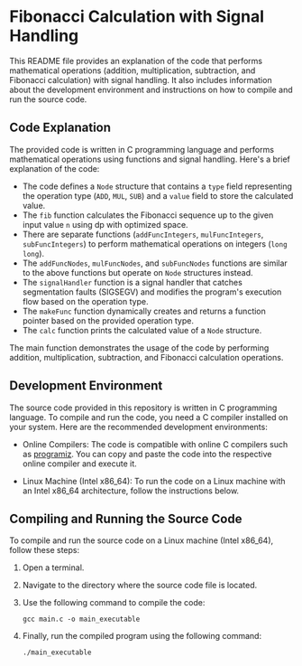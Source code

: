 # Fibonacci Calculation with Signal Handling

This README file provides an explanation of the code that performs mathematical operations (addition, multiplication, subtraction, and Fibonacci calculation) with signal handling. It also includes information about the development environment and instructions on how to compile and run the source code.

## Code Explanation

The provided code is written in C programming language and performs mathematical operations using functions and signal handling. Here's a brief explanation of the code:

- The code defines a `Node` structure that contains a `type` field representing the operation type (`ADD`, `MUL`, `SUB`) and a `value` field to store the calculated value.
- The `fib` function calculates the Fibonacci sequence up to the given input value `n` using dp with optimized space.
- There are separate functions (`addFuncIntegers`, `mulFuncIntegers`, `subFuncIntegers`) to perform mathematical operations on integers (`long long`).
- The `addFuncNodes`, `mulFuncNodes`, and `subFuncNodes` functions are similar to the above functions but operate on `Node` structures instead.
- The `signalHandler` function is a signal handler that catches segmentation faults (SIGSEGV) and modifies the program's execution flow based on the operation type.
- The `makeFunc` function dynamically creates and returns a function pointer based on the provided operation type.
- The `calc` function prints the calculated value of a `Node` structure.

The main function demonstrates the usage of the code by performing addition, multiplication, subtraction, and Fibonacci calculation operations.

## Development Environment

The source code provided in this repository is written in C programming language. To compile and run the code, you need a C compiler installed on your system. Here are the recommended development environments:

- Online Compilers: The code is compatible with online C compilers such as [programiz](https://www.programiz.com/c-programming/online-compiler). You can copy and paste the code into the respective online compiler and execute it.

- Linux Machine (Intel x86_64): To run the code on a Linux machine with an Intel x86_64 architecture, follow the instructions below.

## Compiling and Running the Source Code

To compile and run the source code on a Linux machine (Intel x86_64), follow these steps:

1. Open a terminal.

2. Navigate to the directory where the source code file is located.

3. Use the following command to compile the code:

   ```shell
   gcc main.c -o main_executable
   ```

4. Finally, run the compiled program using the following command:

   ```shell
   ./main_executable
   ```
